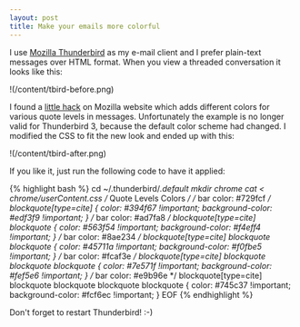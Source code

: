 ```yaml
---
layout: post
title: Make your emails more colorful
---
```


I use [Mozilla Thunderbird](http://mozillamessaging.com/thunderbird/) as my e-mail client and I prefer plain-text messages over HTML format. When you view a threaded conversation it looks like this:

!(/content/tbird-before.png)

I found a [little hack](http://www.mozilla.org/support/thunderbird/tips#app_quotelevels) on Mozilla website which adds different colors for various quote levels in messages. Unfortunately the example is no longer valid for Thunderbird 3, because the default color scheme had changed. I modified the CSS to fit the new look and ended up with this:

!(/content/tbird-after.png)

If you like it, just run the following code to have it applied:

{% highlight bash %}
cd ~/.thunderbird/*.default
mkdir chrome
cat <<EOF > chrome/userContent.css
/* Quote Levels Colors */
/* bar color: #729fcf */
blockquote[type=cite] {
    color: #394f67 !important;
    background-color: #edf3f9 !important;
}
/* bar color: #ad7fa8 */
blockquote[type=cite] blockquote {
    color: #563f54 !important;
    background-color: #f4eff4 !important;
}
/* bar color: #8ae234 */
blockquote[type=cite] blockquote blockquote {
    color: #45711a !important;
    background-color: #f0fbe5 !important;
}
/* bar color: #fcaf3e */
blockquote[type=cite] blockquote blockquote blockquote {
    color: #7e571f !important;
    background-color: #fef5e6 !important;
}
/* bar color: #e9b96e */
blockquote[type=cite] blockquote blockquote blockquote blockquote {
    color: #745c37 !important;
    background-color: #fcf6ec !important;
}
EOF
{% endhighlight %}

Don't forget to restart Thunderbird! :-)
